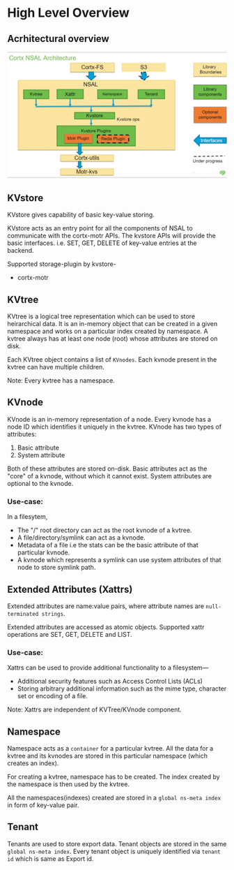 # High Level Overview

## Acrhitectural overview
![CORTX-NSAL Architecture](../images/cortx-nsal-arch.jpg)

## KVstore

KVstore gives capability of basic key-value storing.

KVstore acts as an entry point for all the components of NSAL to communicate with the cortx-motr APIs. The kvstore APIs will provide the basic interfaces. i.e. SET, GET, DELETE of key-value entries at the backend.  

Supported storage-plugin by kvstore-
 - cortx-motr

## KVtree

KVtree is a logical tree representation which can be used to store heirarchical data.
It is an in-memory object that can be created in a given namespace and works on a particular index created by namespace.
A kvtree always has at least one node (root) whose attributes are stored on disk.

Each KVtree object contains a list of `KVnodes`. Each kvnode present in the kvtree can have multiple children.

Note: Every kvtree has a namespace.

## KVnode

KVnode is an in-memory representation of a node. 
Every kvnode has a node ID which identifies it uniquely in the kvtree.
KVnode has two types of attributes:
1. Basic attribute 
2. System attribute

Both of these attributes are stored on-disk.
Basic attributes act as the "core" of a kvnode, without which it cannot exist.
System attributes are optional to the kvnode.

### Use-case: 

In a filesytem, 
- The "/" root directory can act as the root kvnode of a kvtree. 
- A file/directory/symlink can act as a kvnode.
- Metadata of a file i.e the stats can be the basic attribute of that particular kvnode.
- A kvnode which represents a symlink can use system attributes of that node to store symlink path.

## Extended Attributes (Xattrs)

Extended attributes are name:value pairs, where attribute names are `null-terminated strings`.

Extended attributes are accessed as atomic objects. Supported xattr operations are SET, GET, DELETE and LIST.

### Use-case:
Xattrs can be used to provide additional functionality to a filesystem—
- Additional security features such as Access Control Lists (ACLs)
- Storing arbitrary additional information such as the mime type, character set or encoding of a file.

Note: Xattrs are independent of KVTree/KVnode component.

## Namespace

Namespace acts as a `container` for a particular kvtree. All the data for a kvtree and its kvnodes are stored in this particular namespace (which creates an index).

For creating a kvtree, namespace has to be created. The index created by the namespace is then used by the kvtree.

All the namespaces(indexes) created are stored in a `global ns-meta index` in form of key-value pair.

## Tenant

Tenants are used to store export data. Tenant objects are stored in the same `global ns-meta index`. Every tenant object is uniquely identified via `tenant id` which is same as Export id.
